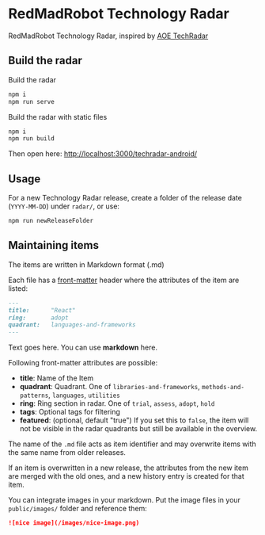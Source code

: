 # RedMadRobot Technology Radar

RedMadRobot Technology Radar, inspired by [AOE TechRadar](https://www.aoe.com/techradar/index.html)

## Build the radar

Build the radar

```bash
npm i
npm run serve
```

Build the radar with static files

```bash
npm i
npm run build
```

Then open here: [http://localhost:3000/techradar-android/](http://localhost:3000/techradar-android/)

## Usage

For a new Technology Radar release, create a folder of the release date (`YYYY-MM-DD`) under `radar/`, or use:

```bash
npm run newReleaseFolder
```

## Maintaining items

The items are written in Markdown format (.md)

Each file has a [front-matter](https://github.com/jxson/front-matter) header where the attributes of the item are listed:

```Markdown
---
title:      "React"
ring:       adopt
quadrant:   languages-and-frameworks
---
```

Text goes here. You can use **markdown** here.

Following front-matter attributes are possible:

- **title**: Name of the Item
- **quadrant**: Quadrant. One of `libraries-and-frameworks`, `methods-and-patterns`, `languages`, `utilities`
- **ring**: Ring section in radar. One of `trial`, `assess`, `adopt`, `hold`
- **tags**: Optional tags for filtering
- **featured**: (optional, default "true") If you set this to `false`, the item
  will not be visible in the radar quadrants but still be available in the overview.

The name of the `.md` file acts as item identifier and may overwrite items with
the same name from older releases.

If an item is overwritten in a new release, the attributes from the new item are
merged with the old ones, and a new history entry is created for that item.

You can integrate images in your markdown. Put the image files in your `public/images/` folder and reference them:

```Markdown
![nice image](/images/nice-image.png)
```

